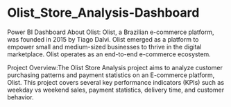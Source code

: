 # Olist_Store_Analysis-Dashboard
Power BI Dashboard
About Olist: Olist, a Brazilian e-commerce platform, was founded in 2015 by Tiago Dalvi.
Olist emerged as a platform to empower small and medium-sized businesses to thrive in the digital marketplace. 
Olist operates as an end-to-end e-commerce ecosystem.

Project Overview:The Olist Store Analysis project aims to analyze customer purchasing patterns and payment statistics on an E-commerce platform, Olist.
This project covers several key performance indicators (KPIs) such as weekday vs weekend sales, payment statistics, delivery time, and customer behavior. 


